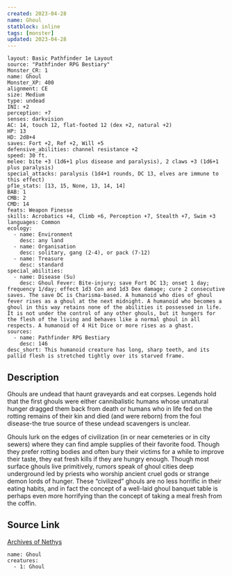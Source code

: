 ```yaml
---
created: 2023-04-28
name: Ghoul
statblock: inline
tags: [monster]
updated: 2023-04-28
---
```

```statblock
layout: Basic Pathfinder 1e Layout
source: "Pathfinder RPG Bestiary"
Monster_CR: 1
name: Ghoul
Monster_XP: 400
alignment: CE
size: Medium
type: undead
INI: +2
perception: +7
senses: darkvision
AC: 14, touch 12, flat-footed 12 (dex +2, natural +2)
HP: 13
HD: 2d8+4
saves: Fort +2, Ref +2, Will +5
defensive_abilities: channel resistance +2
speed: 30 ft.
melee: bite +3 (1d6+1 plus disease and paralysis), 2 claws +3 (1d6+1 plus paralysis)
special_attacks: paralysis (1d4+1 rounds, DC 13, elves are immune to this effect)
pf1e_stats: [13, 15, None, 13, 14, 14]
BAB: 1
CMB: 2
CMD: 14
feats: Weapon Finesse
skills: Acrobatics +4, Climb +6, Perception +7, Stealth +7, Swim +3
languages: Common
ecology:
  - name: Environment
    desc: any land
  - name: Organisation
    desc: solitary, gang (2-4), or pack (7-12)
  - name: Treasure
    desc: standard
special_abilities:
  - name: Disease (Su)
    desc: Ghoul Fever: Bite-injury; save Fort DC 13; onset 1 day; frequency 1/day; effect 1d3 Con and 1d3 Dex damage; cure 2 consecutive saves. The save DC is Charisma-based. A humanoid who dies of ghoul fever rises as a ghoul at the next midnight. A humanoid who becomes a ghoul in this way retains none of the abilities it possessed in life. It is not under the control of any other ghouls, but it hungers for the flesh of the living and behaves like a normal ghoul in all respects. A humanoid of 4 Hit Dice or more rises as a ghast.
sources:
  - name: Pathfinder RPG Bestiary
    desc: 146
desc_short: This humanoid creature has long, sharp teeth, and its pallid flesh is stretched tightly over its starved frame.
```
## Description
Ghouls are undead that haunt graveyards and eat corpses. Legends hold that the first ghouls were either cannibalistic humans whose unnatural hunger dragged them back from death or humans who in life fed on the rotting remains of their kin and died (and were reborn) from the foul disease-the true source of these undead scavengers is unclear.

Ghouls lurk on the edges of civilization (in or near cemeteries or in city sewers) where they can find ample supplies of their favorite food. Though they prefer rotting bodies and often bury their victims for a while to improve their taste, they eat fresh kills if they are hungry enough. Though most surface ghouls live primitively, rumors speak of ghoul cities deep underground led by priests who worship ancient cruel gods or strange demon lords of hunger. These “civilized” ghouls are no less horrific in their eating habits, and in fact the concept of a well-laid ghoul banquet table is perhaps even more horrifying than the concept of taking a meal fresh from the coffin.
## Source Link
[Archives of Nethys](https://aonprd.com/MonsterDisplay.aspx?ItemName=Ghoul)
```encounter-table
name: Ghoul
creatures:
  - 1: Ghoul
```
